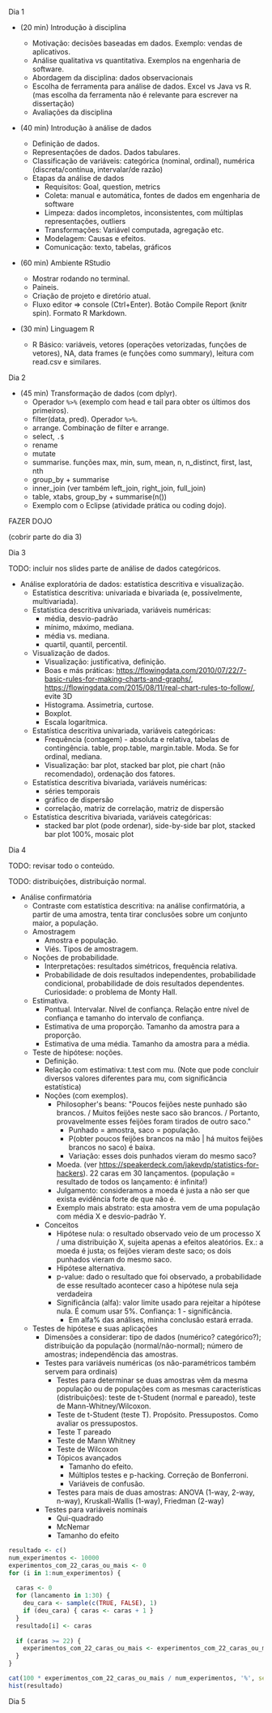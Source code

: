 Dia 1

- (20 min) Introdução à disciplina
  - Motivação: decisões baseadas em dados. Exemplo: vendas de aplicativos.
  - Análise qualitativa vs quantitativa. Exemplos na engenharia de software.
  - Abordagem da disciplina: dados observacionais
  - Escolha de ferramenta para análise de dados. Excel vs Java vs R. (mas escolha da ferramenta não é relevante para escrever na dissertação)
  - Avaliações da disciplina

- (40 min) Introdução à análise de dados
  - Definição de dados.
  - Representações de dados. Dados tabulares.
  - Classificação de variáveis: categórica (nominal, ordinal), numérica (discreta/contínua, intervalar/de razão)
  - Etapas da análise de dados
    - Requisitos: Goal, question, metrics
    - Coleta: manual e automática, fontes de dados em engenharia de software
    - Limpeza: dados incompletos, inconsistentes, com múltiplas representações, outliers
    - Transformações: Variável computada, agregação etc.
    - Modelagem: Causas e efeitos.
    - Comunicação: texto, tabelas, gráficos

- (60 min) Ambiente RStudio
  - Mostrar rodando no terminal.
  - Paineis.
  - Criação de projeto e diretório atual.
  - Fluxo editor => console (Ctrl+Enter). Botão Compile Report (knitr spin). Formato R Markdown.

- (30 min) Linguagem R
  - R Básico: variáveis, vetores (operações vetorizadas, funções de vetores), NA, data frames (e funções como summary), leitura com read.csv e similares.

Dia 2

- (45 min) Transformação de dados (com dplyr).
  - Operador `%>%` (exemplo com head e tail para obter os últimos dos primeiros).
  - filter(data, pred). Operador `%>%`.
  - arrange. Combinação de filter e arrange.
  - select, `.$`
  - rename
  - mutate
  - summarise. funções max, min, sum, mean, n, n_distinct, first, last, nth
  - group_by + summarise
  - inner_join (ver também left_join, right_join, full_join)
  - table, xtabs, group_by + summarise(n())
  - Exemplo com o Eclipse (atividade prática ou coding dojo).

FAZER DOJO

(cobrir parte do dia 3)

Dia 3

TODO: incluir nos slides parte de análise de dados categóricos.

- Análise exploratória de dados: estatística descritiva e visualização.
  - Estatística descritiva: univariada e bivariada (e, possivelmente, multivariada).
  - Estatística descritiva univariada, variáveis numéricas:
    - média, desvio-padrão
    - mínimo, máximo, mediana.
    - média vs. mediana.
    - quartil, quantil, percentil.
  - Visualização de dados.
    - Visualização: justificativa, definição.
    - Boas e más práticas: <https://flowingdata.com/2010/07/22/7-basic-rules-for-making-charts-and-graphs/>, <https://flowingdata.com/2015/08/11/real-chart-rules-to-follow/>, evite 3D
    - Histograma. Assimetria, curtose.
    - Boxplot.
    - Escala logarítmica.
  - Estatística descritiva univariada, variáveis categóricas:
    - Frequência (contagem) - absoluta e relativa, tabelas de contingência. table, prop.table, margin.table. Moda. Se for ordinal, mediana.
    - Visualização: bar plot, stacked bar plot, pie chart (não recomendado), ordenação dos fatores.
  - Estatística descritiva bivariada, variáveis numéricas:
    - séries temporais
    - gráfico de dispersão
    - correlação, matriz de correlação, matriz de dispersão
  - Estatística descritiva bivariada, variáveis categóricas:
    - stacked bar plot (pode ordenar), side-by-side bar plot, stacked bar plot 100%, mosaic plot

Dia 4

TODO: revisar todo o conteúdo.

TODO: distribuições, distribuição normal.

- Análise confirmatória
  - Contraste com estatística descritiva: na análise confirmatória, a partir de uma amostra, tenta tirar conclusões sobre um conjunto maior, a população.
  - Amostragem
    - Amostra e população.
    - Viés. Tipos de amostragem.
  - Noções de probabilidade.
    - Interpretações: resultados simétricos, frequência relativa.
    - Probabilidade de dois resultados independentes, probabilidade condicional, probabilidade de dois resultados dependentes. Curiosidade: o problema de Monty Hall.
  - Estimativa.
    - Pontual. Intervalar. Nível de confiança. Relação entre nível de confiança e tamanho do intervalo de confiança.
    - Estimativa de uma proporção. Tamanho da amostra para a proporção.
    - Estimativa de uma média. Tamanho da amostra para a média.
  - Teste de hipótese: noções.
    - Definição.
    - Relação com estimativa: t.test com mu. (Note que pode concluir diversos valores diferentes para mu, com significância estatística)
    - Noções (com exemplos).
      - Philosopher's beans: "Poucos feijões neste punhado são brancos. / Muitos feijões neste saco são brancos. / Portanto, provavelmente esses feijões foram tirados de outro saco."
        - Punhado = amostra, saco = população.
        - P(obter poucos feijões brancos na mão | há muitos feijões brancos no saco) é baixa.
        - Variação: esses dois punhados vieram do mesmo saco?
      - Moeda. (ver <https://speakerdeck.com/jakevdp/statistics-for-hackers>). 22 caras em 30 lançamentos. (população = resultado de todos os lançamento: é infinita!)
      - Julgamento: consideramos a moeda é justa a não ser que exista evidência forte de que não é.
      - Exemplo mais abstrato: esta amostra vem de uma população com média X e desvio-padrão Y.
    - Conceitos
      - Hipótese nula: o resultado observado veio de um processo X / uma distribuição X, sujeita apenas a efeitos aleatórios. Ex.: a moeda é justa; os feijões vieram deste saco; os dois punhados vieram do mesmo saco.
      - Hipótese alternativa.
      - p-value: dado o resultado que foi observado, a probabilidade de esse resultado acontecer caso a hipótese nula seja verdadeira
      - Significância (alfa): valor limite usado para rejeitar a hipótese nula. É comum usar 5%. Confiança: 1 - significância.
        + Em alfa% das análises, minha conclusão estará errada.
  - Testes de hipótese e suas aplicações
    - Dimensões a considerar: tipo de dados (numérico? categórico?); distribuição da população (normal/não-normal); número de amostras; independência das amostras.
    - Testes para variáveis numéricas (os não-paramétricos também servem para ordinais)
      - Testes para determinar se duas amostras vêm da mesma população ou de populações com as mesmas características (distribuições): teste de t-Student (normal e pareado), teste de Mann-Whitney/Wilcoxon.
      - Teste de t-Student (teste T). Propósito. Pressupostos. Como avaliar os pressupostos.
      - Teste T pareado
      - Teste de Mann Whitney
      - Teste de Wilcoxon
      - Tópicos avançados
        - Tamanho do efeito.
        - Múltiplos testes e p-hacking. Correção de Bonferroni.
        - Variáveis de confusão.
      - Testes para mais de duas amostras: ANOVA (1-way, 2-way, n-way), Kruskall-Wallis (1-way), Friedman (2-way)
    - Testes para variáveis nominais
      - Qui-quadrado
      - McNemar
      - Tamanho do efeito

```r
resultado <- c()
num_experimentos <- 10000
experimentos_com_22_caras_ou_mais <- 0
for (i in 1:num_experimentos) {
  
  caras <- 0
  for (lancamento in 1:30) {
    deu_cara <- sample(c(TRUE, FALSE), 1)
    if (deu_cara) { caras <- caras + 1 }
  }
  resultado[i] <- caras
  
  if (caras >= 22) {
    experimentos_com_22_caras_ou_mais <- experimentos_com_22_caras_ou_mais + 1
  }  
}

cat(100 * experimentos_com_22_caras_ou_mais / num_experimentos, '%', sep='')
hist(resultado)
```

Dia 5

